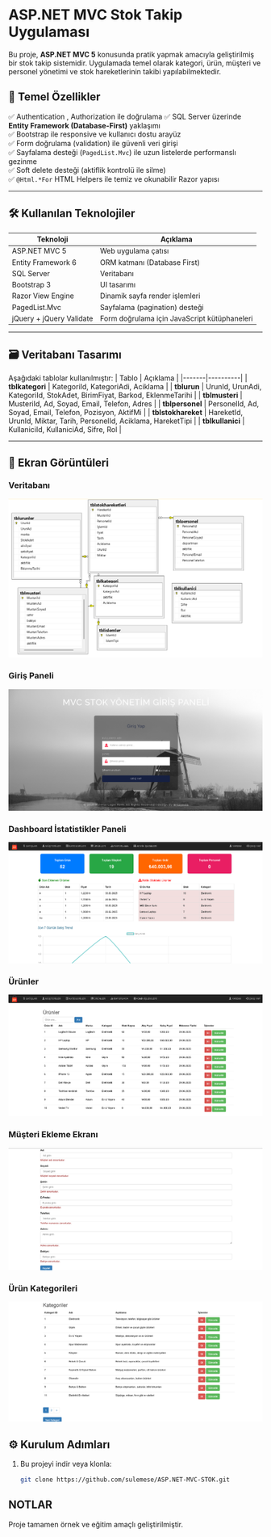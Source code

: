 # ASP.NET MVC Stok Takip Uygulaması

Bu proje, **ASP.NET MVC 5** konusunda pratik yapmak amacıyla geliştirilmiş bir stok takip sistemidir. Uygulamada temel olarak kategori, ürün, müşteri ve personel yönetimi ve stok hareketlerinin takibi yapılabilmektedir. 

## 🚀 Temel Özellikler

✅ Authentication , Authorization ile doğrulama
✅ SQL Server üzerinde **Entity Framework (Database-First)** yaklaşımı  
✅ Bootstrap ile responsive ve kullanıcı dostu arayüz  
✅ Form doğrulama (validation) ile güvenli veri girişi  
✅ Sayfalama desteği (`PagedList.Mvc`) ile uzun listelerde performanslı gezinme  
✅ Soft delete desteği (aktiflik kontrolü ile silme)  
✅ `@Html.*For` HTML Helpers ile temiz ve okunabilir Razor yapısı  

---

## 🛠️ Kullanılan Teknolojiler

| Teknoloji | Açıklama |
|----------|----------|
| ASP.NET MVC 5 | Web uygulama çatısı |
| Entity Framework 6 | ORM katmanı (Database First) |
| SQL Server | Veritabanı |
| Bootstrap 3 | UI tasarımı |
| Razor View Engine | Dinamik sayfa render işlemleri |
| PagedList.Mvc | Sayfalama (pagination) desteği |
| jQuery + jQuery Validate | Form doğrulama için JavaScript kütüphaneleri |

---

## 🗃️ Veritabanı Tasarımı

Aşağıdaki tablolar kullanılmıştır:
| Tablo | Açıklama |
|-------|----------|
| **tblkategori** | KategoriId, KategoriAdi, Aciklama |
| **tblurun** | UrunId, UrunAdi, KategoriId, StokAdet, BirimFiyat, Barkod, EklenmeTarihi |
| **tblmusteri** | MusteriId, Ad, Soyad, Email, Telefon, Adres |
| **tblpersonel** | PersonelId, Ad, Soyad, Email, Telefon, Pozisyon, AktifMi |
| **tblstokhareket** | HareketId, UrunId, Miktar, Tarih, PersonelId, Aciklama, HareketTipi |
| **tblkullanici** | KullaniciId, KullaniciAd, Sifre, Rol |

---

## 📸 Ekran Görüntüleri

### Veritabanı
![1](./project-images/1.png)

### Giriş Paneli
![1](./project-images/7.png)

### Dashboard İstatistikler Paneli
![1](./project-images/6.png)

### Ürünler
![1](./project-images/5.png)

### Müşteri Ekleme Ekranı 
![1](./project-images/2.png)

### Ürün Kategorileri
![1](./project-images/3.png)







## ⚙️ Kurulum Adımları

1. Bu projeyi indir veya klonla:

   ```bash
   git clone https://github.com/sulemese/ASP.NET-MVC-STOK.git

## NOTLAR
Proje tamamen örnek ve eğitim amaçlı geliştirilmiştir.
